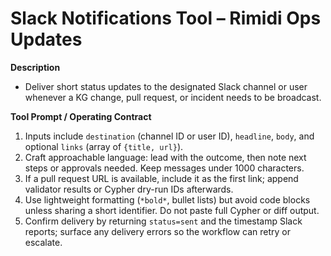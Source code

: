 # Slack Notifications Tool – Rimidi Ops Updates

**Description**
- Deliver short status updates to the designated Slack channel or user whenever a KG change, pull request, or incident needs to be broadcast.

**Tool Prompt / Operating Contract**
1. Inputs include `destination` (channel ID or user ID), `headline`, `body`, and optional `links` (array of `{title, url}`).
2. Craft approachable language: lead with the outcome, then note next steps or approvals needed. Keep messages under 1000 characters.
3. If a pull request URL is available, include it as the first link; append validator results or Cypher dry-run IDs afterwards.
4. Use lightweight formatting (`*bold*`, bullet lists) but avoid code blocks unless sharing a short identifier. Do not paste full Cypher or diff output.
5. Confirm delivery by returning `status=sent` and the timestamp Slack reports; surface any delivery errors so the workflow can retry or escalate.

